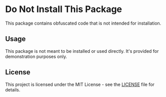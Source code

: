 # Do Not Install This Package

This package contains obfuscated code that is not intended for installation.

## Usage

This package is not meant to be installed or used directly. It's provided for demonstration purposes only.

## License

This project is licensed under the MIT License - see the [LICENSE](LICENSE) file for details.

